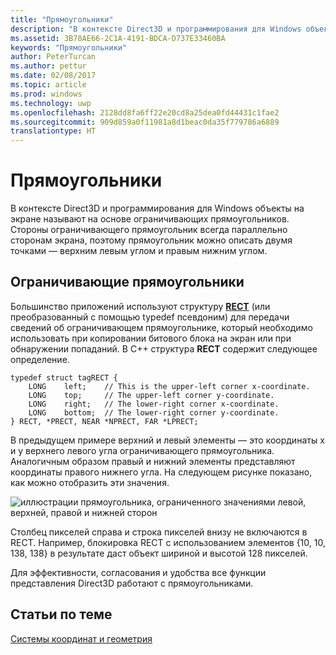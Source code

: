 ```yaml
---
title: "Прямоугольники"
description: "В контексте Direct3D и программирования для Windows объекты на экране называют на основе ограничивающих прямоугольников."
ms.assetid: 3B78AE66-2C1A-4191-BDCA-D737E33460BA
keywords: "Прямоугольники"
author: PeterTurcan
ms.author: pettur
ms.date: 02/08/2017
ms.topic: article
ms.prod: windows
ms.technology: uwp
ms.openlocfilehash: 2128dd8fa6ff22e20cd8a25dea0fd44431c1fae2
ms.sourcegitcommit: 909d859a0f11981a8d1beac0da35f779786a6889
translationtype: HT
---
```

# <a name="rectangles"></a>Прямоугольники


В контексте Direct3D и программирования для Windows объекты на экране называют на основе ограничивающих прямоугольников. Стороны ограничивающего прямоугольник всегда параллельно сторонам экрана, поэтому прямоугольник можно описать двумя точками — верхним левым углом и правым нижним углом.

## <a name="span-idboundingrectanglesspanspan-idboundingrectanglesspanspan-idboundingrectanglesspanbounding-rectangles"></a><span id="Bounding_rectangles"></span><span id="bounding_rectangles"></span><span id="BOUNDING_RECTANGLES"></span>Ограничивающие прямоугольники


Большинство приложений используют структуру [**RECT**](https://msdn.microsoft.com/library/windows/desktop/dd162897) (или преобразованный с помощью typedef псевдоним) для передачи сведений об ограничивающем прямоугольнике, который необходимо использовать при копировании битового блока на экран или при обнаружении попаданий. В C++ структура **RECT** содержит следующее определение.

```
typedef struct tagRECT { 
    LONG    left;    // This is the upper-left corner x-coordinate.
    LONG    top;     // The upper-left corner y-coordinate.
    LONG    right;   // The lower-right corner x-coordinate.
    LONG    bottom;  // The lower-right corner y-coordinate.
} RECT, *PRECT, NEAR *NPRECT, FAR *LPRECT; 
```

В предыдущем примере верхний и левый элементы — это координаты x и y верхнего левого угла ограничивающего прямоугольника. Аналогичным образом правый и нижний элементы представляют координаты правого нижнего угла. На следующем рисунке показано, как можно отобразить эти значения.

![иллюстрации прямоугольника, ограниченного значениями левой, верхней, правой и нижней сторон](images/rect.png)

Столбец пикселей справа и строка пикселей внизу не включаются в RECT. Например, блокировка RECT с использованием элементов {10, 10, 138, 138} в результате даст объект шириной и высотой 128 пикселей.

Для эффективности, согласования и удобства все функции представления Direct3D работают с прямоугольниками.

## <a name="span-idrelated-topicsspanrelated-topics"></a><span id="related-topics"></span>Статьи по теме


[Системы координат и геометрия](coordinate-systems-and-geometry.md)

 

 




